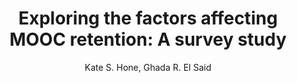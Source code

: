---
layout: leaf-node
title: "Exploring the factors affecting MOOC retention: A survey study"
title-url: "http://www.sciencedirect.com/science/article/pii/S0360131516300793"
author: ["Kate S. Hone, Ghada R. El Said"]
groups: ["research-principles-and-methodologies"]
categories: ["survey-research"]
topics: ["introductory-resources"]
summary: >
  This is a very good example of how to design a survey to study about MOOC.
cite: >
  
pub-date: 2016-07
added-date: 2017-06-04
resource-type: ["pdf-document"]
---